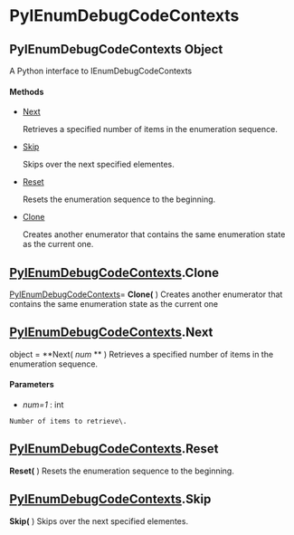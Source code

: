 # PyIEnumDebugCodeContexts

## PyIEnumDebugCodeContexts Object

A Python interface to IEnumDebugCodeContexts

#### Methods


  - [Next](PyIEnumDebugCodeContexts.md#pyienumdebugcodecontextsnext)

    Retrieves a specified number of items in the enumeration sequence\.&nbsp;

  - [Skip](PyIEnumDebugCodeContexts.md#pyienumdebugcodecontextsskip)

    Skips over the next specified elementes\.&nbsp;

  - [Reset](PyIEnumDebugCodeContexts.md#pyienumdebugcodecontextsreset)

    Resets the enumeration sequence to the beginning\.&nbsp;

  - [Clone](PyIEnumDebugCodeContexts.md#pyienumdebugcodecontextsclone)

    Creates another enumerator that contains the same enumeration state as the current one\.&nbsp;

## [PyIEnumDebugCodeContexts](#pyienumdebugcodecontexts)\.Clone

[PyIEnumDebugCodeContexts](#pyienumdebugcodecontexts)\= **Clone\(** \)
Creates another enumerator that contains the same enumeration state as the current one

## [PyIEnumDebugCodeContexts](#pyienumdebugcodecontexts)\.Next

object \= **Next\( *num* ** \)
Retrieves a specified number of items in the enumeration sequence\.

#### Parameters


  -  *num\=1* : int

    Number of items to retrieve\.

## [PyIEnumDebugCodeContexts](#pyienumdebugcodecontexts)\.Reset

 **Reset\(** \)
Resets the enumeration sequence to the beginning\.

## [PyIEnumDebugCodeContexts](#pyienumdebugcodecontexts)\.Skip

 **Skip\(** \)
Skips over the next specified elementes\.